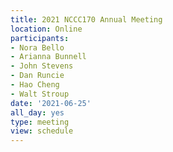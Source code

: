 ```yaml
---
title: 2021 NCCC170 Annual Meeting
location: Online
participants:
- Nora Bello
- Arianna Bunnell
- John Stevens
- Dan Runcie
- Hao Cheng
- Walt Stroup
date: '2021-06-25'
all_day: yes
type: meeting
view: schedule
---
```

